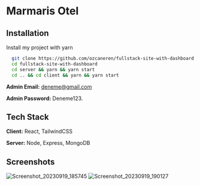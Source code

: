 # Marmaris Otel

## Installation

Install my project with yarn

```bash
  git clone https://github.com/ozcaneren/fullstack-site-with-dashboard.git
  cd fullstack-site-with-dashboard
  cd server && yarn && yarn start
  cd .. && cd client && yarn && yarn start
```

**Admin Email:** deneme@gmail.com

**Admin Password:** Deneme123.

## Tech Stack

**Client:** React, TailwindCSS

**Server:** Node, Express, MongoDB


    
## Screenshots
![Screenshot_20230919_185745](https://github.com/ozcaneren/fullstack-site-with-dashboard/assets/100240225/ea5d427d-9456-45a4-a95a-30ab3840593b)
![Screenshot_20230919_190127](https://github.com/ozcaneren/fullstack-site-with-dashboard/assets/100240225/e3410a3d-a02d-4188-b077-ce2ef622481a)



